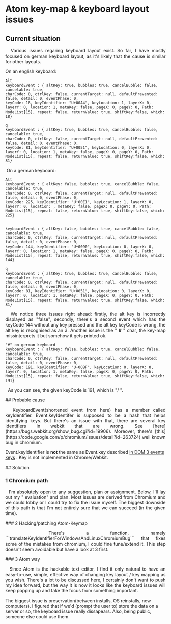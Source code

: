 # Atom key-map & keyboard layout issues

## Current situation
<p align="justify">
&nbsp; Various issues regaring keyboard layout exist. So far, I have mostly focused on german keyboard layout, as it's likely that the cause is similar for other layouts.
</p>

On an english keyboard:
```
Alt
keyboardEvent : { altKey: true, bubbles: true, cancelBubble: false, cancelable: true,
charCode: 0, ctrlKey: false, currentTarget: null, defaultPrevented: false, detail: 0, eventPhase: 0,
keyCode: 18, keyIdentifier: "U+00A4", keyLocation: 1, layerX: 0, layerY: 0, location: 1, metaKey: false, pageX: 0, pageY: 0, Path: NodeList[15], repeat: false, returnValue: true, shiftKey:false, which: 18}

q
keyboardEvent : { altKey: true, bubbles: true, cancelBubble: false, cancelable: true,
charCode: 0, ctrlKey: false, currentTarget: null, defaultPrevented: false, detail: 0, eventPhase: 0,
keyCode: 81, keyIdentifier: "U+0051", keyLocation: 0, layerX: 0, layerY: 0, location: 1, metaKey: false, pageX: 0, pageY: 0, Path: NodeList[15], repeat: false, returnValue: true, shiftKey:false, which: 81}

```
<p align="justify">
&nbsp;On a german keyboard: </p>

```
Alt
keyboardEvent : { altKey: false, bubbles: true, cancelBubble: false, cancelable: true,
charCode: 0, ctrlKey: false, currentTarget: null, defaultPrevented: false, detail: 0, eventPhase: 0,
keyCode: 225, keyIdentifier: "U+00E1", keyLocation: 1, layerX: 0, layerY: 0, location: , metaKey: false, pageX: 0, pageY: 0, Path: NodeList[15], repeat: false, returnValue: true, shiftKey:false, which: 225}


keyboardEvent : { altKey: false, bubbles: true, cancelBubble: false, cancelable: true,
charCode: 0, ctrlKey: false, currentTarget: null, defaultPrevented: false, detail: 0, eventPhase: 0,
keyCode: 144, keyIdentifier: "U+0090", keyLocation: 0, layerX: 0, layerY: 0, location: 1, metaKey: false, pageX: 0, pageY: 0, Path: NodeList[15], repeat: false, returnValue: true, shiftKey:false, which: 144}

q
keyboardEvent : { altKey: true, bubbles: true, cancelBubble: false, cancelable: true,
charCode: 0, ctrlKey: false, currentTarget: null, defaultPrevented: false, detail: 0, eventPhase: 0,
keyCode: 81, keyIdentifier: "U+0051", keyLocation: 0, layerX: 0, layerY: 0, location: 1, metaKey: false, pageX: 0, pageY: 0, Path: NodeList[15], repeat: false, returnValue: true, shiftKey:false, which: 81}

```
<p align="justify">
&nbsp; We notice three issues right ahead: firstly, the alt key is incorrectly displayed as "false", secondly, there's a second event which has the keyCode 144 without any key pressed and the alt key keyCode is wrong, the alt key is recognised as an á.
Another issue is the " <b>#</b> " char, the key-map missinterprets it but somehow it gets printed ok.
</p>

```
"#" on german keyboard
keyboardEvent : { altKey: false, bubbles: true, cancelBubble: false, cancelable: true,
charCode: 0, ctrlKey: false, currentTarget: null, defaultPrevented: false, detail: 0, eventPhase: 0,
keyCode: 191, keyIdentifier: "U+00BF", keyLocation: 0, layerX: 0, layerY: 0, location: 1, metaKey: false, pageX: 0, pageY: 0, Path: NodeList[15], repeat: false, returnValue: true, shiftKey:false, which: 191}
```
<p align="justify">
&nbsp; As you can see, the given keyCode is 191, which is "/ ".
</p>
## Probable cause
<p align="justify">
&nbsp; KeyboardEvent(shortened event from here) has a member called keyIdentifier. Event.keyIdentifer is supposed to be a hash
that helps identifying  keys. But there's an issue with that, there are several key identifiers in webkit that are wrong. See [here](https://bugs.webkit.org/show_bug.cgi?id=19906).
Moreover, there's [this](https://code.google.com/p/chromium/issues/detail?id=263724) well known bug in chromium.

Event.keyIdentifier is <b>not</b> the same as Event.key described [in DOM 3 events keys](http://www.w3.org/TR/DOM-Level-3-Events-key/#key-value-tables) . Key is not implemented in Chrome/Webkit.
</p>
## Solution

### 1 Chromium path
<p align="justify">
&nbsp; I'm  absolutely open to any suggestion, plan or assignment. Below, I'll lay out my  " evaluation" and plan.
Most issues are derived from Chromium and we could lobby or I could try to fix the issue myself. The biggest downside of this path is that I'm not entirely sure that we can succeed (in the given time).
</p>
### 2 Hacking/patching Atom-Keymap
<p align="justify">
&nbsp; There's a function, namely ```translateKeyIdentifierForWindowsAndLinuxChromiumBug``` that fixes some of the mistakes
from chromium, I could fine tune/extend it. This step doesn't seem avoidable but have a look at 3 first.
</p>
### 3 Atom way
<p align="justify">
&nbsp; Since Atom is the hackable text editor, I find it only natural  to have an easy-to-use, simple, effective way of changing key layout / key mapping as you wish.  There's a lot to be discussed here, I certainly don't want to push my idea forward, but the way it is now it looks like the keyboard issues will keep popping up and take the focus from something important.

The biggest issue is preservation(between installs, OS  reinstalls, new computers). I figured that if we'd (prompt the user to) store the data on a server or so, the keyboard issue really dissapears. Also, being public, someone else could use them.
</p>
